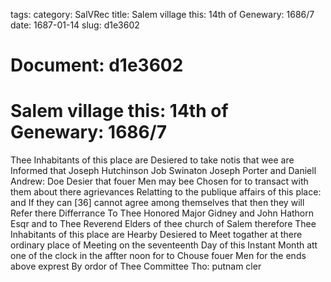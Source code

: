 tags: 
category: SalVRec
title: Salem village this: 14th of Genewary: 1686/7
date: 1687-01-14
slug: d1e3602




# Document: d1e3602


# Salem village this: 14th of Genewary: 1686/7

Thee Inhabitants of this place are Desiered to take notis that wee are Informed that Joseph Hutchinson Job Swinaton Joseph Porter and Daniell Andrew: Doe Desier that fouer Men may bee Chosen for to transact with them about there agrievances Relatting to the publique affairs of this place: and If they can [36] cannot agree among themselves that then they will Refer there Differrance To Thee Honored Major Gidney and John Hathorn Esqr and to Thee Reverend Elders of thee church of Salem therefore Thee Inhabitants of this place are Hearby Desiered to Meet togather at there ordinary place of Meeting on the seventeenth Day of this Instant Month att one of the clock in the affter noon for to Chouse fouer Men for the ends above exprest By ordor of Thee Committee Tho: putnam cler
